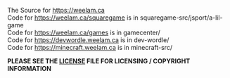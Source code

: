 The Source for https://weelam.ca  
Code for https://weelam.ca/squaregame is in squaregame-src/jsport/a-lil-game  
Code for https://weelam.ca/games is in gamecenter/  
Code for https://devwordle.weelam.ca is in dev-wordle/  
Code for https://minecraft.weelam.ca is in minecraft-src/  

__PLEASE SEE THE [LICENSE](/LICENSE) FILE FOR LICENSING / COPYRIGHT INFORMATION__